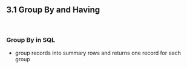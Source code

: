 ## 3.1 Group By and Having
<br/>

### Group By in SQL
- group records into summary rows and returns one record for each group
